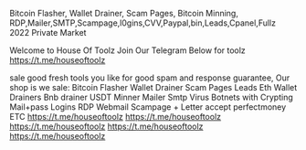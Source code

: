 Bitcoin Flasher, Wallet Drainer, Scam Pages, Bitcoin Minning, RDP,Mailer,SMTP,Scampage,l0gins,CVV,Paypal,bin,Leads,Cpanel,Fullz 2022 Private Market

Welcome to House Of Toolz Join Our Telegram Below for toolz
https://t.me/houseoftoolz

sale good fresh tools you like for good spam and response guarantee,
Our shop is
we sale:
Bitcoin Flasher
Wallet Drainer
Scam Pages
Leads
Eth Wallet Drainers
Bnb drainer
USDT Minner
Mailer
Smtp
Virus Botnets with Crypting
Mail+pass
Logins
RDP
Webmail
Scampage + Letter
accept perfectmoney
ETC
https://t.me/houseoftoolz
https://t.me/houseoftoolz
https://t.me/houseoftoolz
https://t.me/houseoftoolz
https://t.me/houseoftoolz

<!---
Houseoftoolz/Houseoftoolz is a ✨ special ✨ repository because its `README.md` (this file) appears on your GitHub profile.
You can click the Preview link to take a look at your changes.
--->
